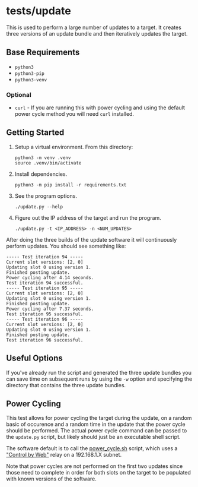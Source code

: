 # tests/update

This is used to perform a large number of updates to a target.  It creates three
versions of an update bundle and then iteratively updates the target.

## Base Requirements
* `python3`
* `python3-pip`
* `python3-venv`

### Optional
* `curl` - If you are running this with power cycling and using the default power cycle method
you will need `curl` installed.

## Getting Started
1. Setup a virtual environment.  From this directory:
    ```
    python3 -m venv .venv
    source .venv/bin/activate
    ```
2. Install dependencies.
    ```
    python3 -m pip install -r requirements.txt
    ```
3. See the program options.
    ```
    ./update.py --help 
    ```
4. Figure out the IP address of the target and run the program.
    ```
    ./update.py -t <IP_ADDRESS> -n <NUM_UPDATES>
    ```

After doing the three builds of the update software it will continuously perform updates.  You should
see something like:
```
----- Test iteration 94 -----
Current slot versions: [2, 0]
Updating slot 0 using version 1.
Finished posting update.
Power cycling after 4.14 seconds.
Test iteration 94 successful.
----- Test iteration 95 -----
Current slot versions: [2, 0]
Updating slot 0 using version 1.
Finished posting update.
Power cycling after 7.37 seconds.
Test iteration 95 successful.
----- Test iteration 96 -----
Current slot versions: [2, 0]
Updating slot 0 using version 1.
Finished posting update.
Test iteration 96 successful.
```

## Useful Options
If you've already run the script and generated the three update bundles you can save time on
subsequent runs by using the `-w` option and specifying the directory that contains the three
update bundles.

## Power Cycling

This test allows for power cycling the target during the update, on a random basic of occurence
and a random time in the update that the power cycle should be performed.  The actual power cycle
command can be passed to the `update.py` script, but likely should just be an executable shell
script.

The software default is to call the [power_cycle.sh](./power_cycle.sh) script, which uses a
["Control by Web"](https://www.controlbyweb.com/webrelay/) relay on a 192.168.1.X subnet.

Note that power cycles are not performed on the first two updates since those need to complete in
order for both slots on the target to be populated with known versions of the software.
